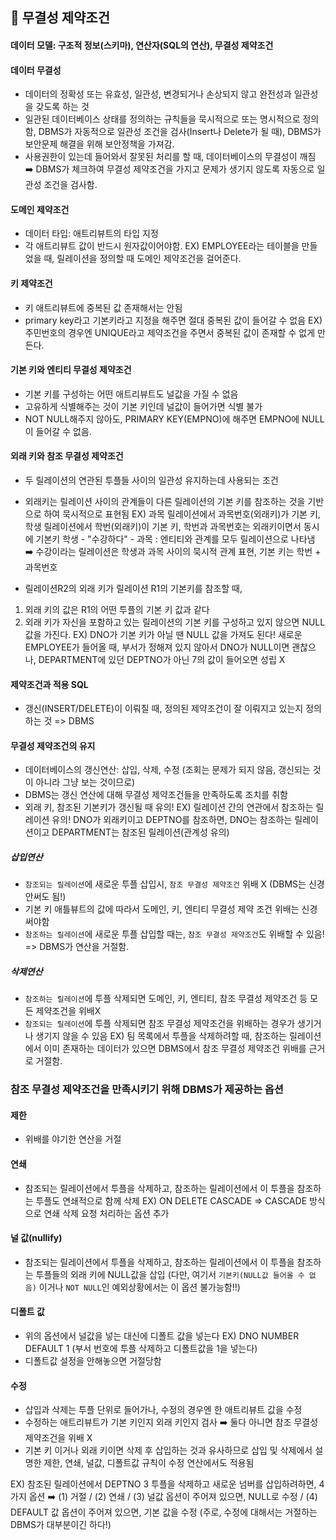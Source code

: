 ## 📝 무결성 제약조건

#### 데이터 모델: 구조적 정보(스키마), 연산자(SQL의 연산), 무결성 제약조건 
#### 데이터 무결성
- 데이터의 정확성 또는 유효성, 일관성, 변경되거나 손상되지 않고 완전성과 일관성을 갖도록 하는 것
- 일관된 데이터베이스 상태를 정의하는 규칙들을 묵시적으로 또는 명시적으로 정의함, DBMS가 자동적으로 일관성 조건을 검사(Insert나 Delete가 될 때), DBMS가 보안문제 해결을 위해 보안정책을 가져감. 
- 사용권한이 있는데 들어와서 잘못된 처리를 할 때, 데이터베이스의 무결성이 깨짐 ➡️ DBMS가 체크하여 무결성 제약조건을 가지고 문제가 생기지 않도록 자동으로 일관성 조건을 검사함.

#### 도메인 제약조건
- 데이터 타입: 애트리뷰트의 타입 지정
- 각 애트리뷰트 값이 반드시 원자값이어야함.
EX) EMPLOYEE라는 테이블을 만들었을 때, 릴레이션을 정의할 때 도메인 제약조건을 걸어준다. 

#### 키 제약조건
- 키 애트리뷰트에 중복된 값 존재해서는 안됨
- primary key라고 기본키라고 지정을 해주면 절대 중복된 값이 들어갈 수 없음
EX) 주민번호의 경우엔 UNIQUE라고 제약조건을 주면서 중복된 값이 존재할 수 없게 만든다.

#### 기본 키와 엔티티 무결성 제약조건
- 기본 키를 구성하는 어떤 애트리뷰트도 널값을 가질 수 없음 
- 고유하게 식별해주는 것이 기본 키인데 널값이 들어가면 식별 불가
- NOT NULL해주지 않아도, PRIMARY KEY(EMPNO)에 해주면 EMPNO에 NULL이 들어갈 수 없음.

#### 외래 키와 참조 무결성 제약조건 
- 두 릴레이션의 연관된 투플들 사이의 일관성 유지하는데 사용되는 조건
- 외래키는 릴레이션 사이의 관계들이 다른 릴레이션의 기본 키를 참조하는 것을 기반으로 하여 묵시적으로 표현됨
EX) 과목 릴레이션에서 과목번호(외래키)가 기본 키, 학생 릴레이션에서 학번(외래키)이 기본 키, 학번과 과목번호는 외래키이면서 동시에 기본키
학생 - "수강하다" - 과목 : 엔티티와 관계를 모두 릴레이션으로 나타냄
➡️ 수강이라는 릴레이션은 학생과 과목 사이의 묵시적 관계 표현, 기본 키는 학번 + 과목번호

- 릴레이션R2의 외래 키가 릴레이션 R1의 기본키를 참조할 때,
1) 외래 키의 값은 R1의 어떤 투플의 기본 키 값과 같다
2) 외래 키가 자신을 포함하고 있는 릴레이션의 기본 키를 구성하고 있지 않으면 NULL값을 가진다.
EX) DNO가 기본 키가 아닐 땐 NULL 값을 가져도 된다!
새로운 EMPLOYEE가 들어올 때, 부서가 정해져 있지 않아서 DNO가 NULL이면 괜찮으나,
DEPARTMENT에 있던 DEPTNO가 아닌 7의 값이 들어오면 성립 X

#### 제약조건과 적용 SQL
- 갱신(INSERT/DELETE)이 이뤄질 때, 정의된 제약조건이 잘 이뤄지고 있는지 정의하는 것 => DBMS

#### 무결성 제약조건의 유지
- 데이터베이스의 갱신연산: 삽입, 삭제, 수정
(조회는 문제가 되지 않음, 갱신되는 것이 아니라 그냥 보는 것이므로)
- DBMS는 갱신 연산에 대해 무결성 제약조건들을 만족하도록 조치를 취함
- 외래 키, 참조된 기본키가 갱신될 때 유의!
EX) 릴레이션 간의 연관에서 참조하는 릴레이션 유의!
DNO가 외래키이고 DEPTNO를 참조하면, DNO는 참조하는 릴레이션이고 DEPARTMENT는 참조된 릴레이션(관계성 유의)

##### 삽입연산
- `참조되는 릴레이션`에 새로운 투플 삽입시, `참조 무결성 제약조건` 위배 X (DBMS는 신경 안써도 됨!)
- 기본 키 애틀뷰트의 값에 따라서 도메인, 키, 엔티티 무결성 제약 조건 위배는 신경 써야함 
- `참조하는 릴레이션`에 새로운 투플 삽입할 때는, `참조 무결성 제약조건`도 위배할 수 있음! => DBMS가 연산을 거절함.

##### 삭제연산
- `참조하는 릴레이션`에 투플 삭제되면 도메인, 키, 엔티티, 참조 무결성 제약조건 등 모든 제약조건을 위배X
- `참조되는 릴레이션`에 투플 삭제되면 참조 무결성 제약조건을 위배하는 경우가 생기거나 생기지 않을 수 있음
EX) 팀 목록에서 투플을 삭제하려할 때, 참조하는 릴레이션에서 이미 존재하는 데이터가 있으면 DBMS에서 참조 무결성 제약조건 위배를 근거로 거절함.

### 참조 무결성 제약조건을 만족시키기 위해 DBMS가 제공하는 옵션

#### 제한
- 위배를 야기한 연산을 거절

#### 연쇄
- 참조되는 릴레이션에서 투플을 삭제하고, 참조하는 릴레이션에서 이 투플을 참조하는 투플도 연쇄적으로 함께 삭제
EX) ON DELETE CASCADE => CASCADE 방식으로 연쇄 삭제 요청 처리하는 옵션 추가

#### 널 값(nullify)
- 참조되는 릴레이션에서 투플을 삭제하고, 참조하는 릴레이션에서 이 투플을 참조하는 투플들의 외래 키에 NULL값을 삽입
(다만, 여기서 `기본키(NULL값 들어올 수 없음)` 이거나 `NOT NULL`인 예외상황에서는 이 옵션 불가능함!!)

#### 디폴트 값
- 위의 옵션에서 널값을 넣는 대신에 디폴트 값을 넣는다
EX)  DNO NUMBER DEFAULT 1 (부서 번호에 투플 삭제하고 디폴트값을 1을 넣는다)
- 디폴트값 설정을 안해놓으면 거절당함

#### 수정 
- 삽입과 삭제는 투플 단위로 들어가나, 수정의 경우엔 한 애트리뷰트 값을 수정
- 수정하는 애트리뷰트가 기본 키인지 외래 키인지 검사 ➡️ 둘다 아니면 참조 무결성 제약조건을 위배 X
- 기본 키 이거나 외래 키이면 삭제 후 삽입하는 것과 유사하므로 삽입 및 삭제에서 설명한 제한, 연쇄, 널값, 디폴트값 규칙이 수정 연산에서도 적용됨

EX) 참조된 릴레이션에서 DEPTNO 3 투플을 삭제하고 새로운 넘버를 삽입하려하면,
4가지 옵션 ➡️ (1) 거절 / (2) 연쇄 / (3) 널값 옵션이 주어져 있으면, NULL로 수정 / (4) DEFAULT 값 옵션이 주어져 있으면, 기본 값을 수정 
(주로, 수정에 대해서는 거절하는 DBMS가 대부분이긴 하다!)

